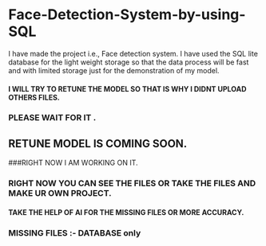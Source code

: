 # Face-Detection-System-by-using-SQL
I have made the project  i.e., Face detection system. I have used the SQL lite database for the light weight storage so that the data process will be fast and with limited storage just for the demonstration of my model. 



#### I WILL TRY TO RETUNE THE MODEL SO THAT IS WHY I DIDNT UPLOAD OTHERS FILES.

### PLEASE WAIT FOR IT .
## RETUNE MODEL IS COMING SOON.
###RIGHT NOW I AM WORKING ON IT.

### RIGHT NOW YOU CAN SEE THE FILES OR TAKE THE FILES AND MAKE UR OWN PROJECT.

#### TAKE THE HELP OF AI FOR THE MISSING FILES OR MORE ACCURACY.
### MISSING FILES :- DATABASE only
